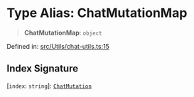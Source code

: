 # Type Alias: ChatMutationMap

> **ChatMutationMap**: `object`

Defined in: [src/Utils/chat-utils.ts:15](https://github.com/Fokusdotid/Baileys/blob/3533fb5d5a1e97f0cc8384505a121b389a346518/src/Utils/chat-utils.ts#L15)

## Index Signature

\[`index`: `string`\]: [`ChatMutation`](ChatMutation.md)
